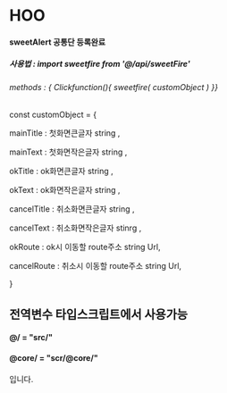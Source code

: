 #  HOO
#### sweetAlert 공통단 등록완료
##### 사용법 : import sweetfire from '@/api/sweetFire'
###### methods : { Clickfunction(){ sweetfire( customObject ) }}
const customObject = {

mainTitle : 첫화면큰글자 string ,

mainText : 첫화면작은글자 string ,

okTitle : ok화면큰글자 string ,

okText : ok화면작은글자 string ,

cancelTitle : 취소화면큰글자 string ,

cancelText : 취소화면작은글자 stinrg ,

okRoute : ok시 이동할 route주소 string Url,

cancelRoute : 취소시 이동할 route주소 string Url,

}
##  전역변수 타입스크립트에서 사용가능
#### @/ = "src/"
#### @core/ = "scr/@core/"
입니다.